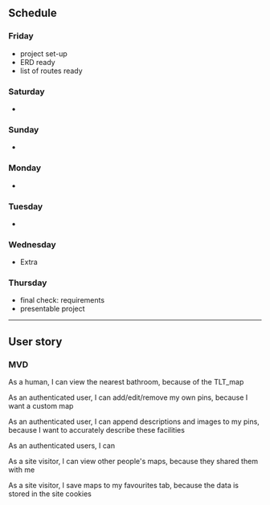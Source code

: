 ## Schedule

### Friday
  - project set-up
  - ERD ready 
  - list of routes ready

### Saturday
  - 

### Sunday
  - 

### Monday
  - 


### Tuesday
  - 

### Wednesday
  - Extra

### Thursday
  - final check: requirements
  - presentable project 

-------------------------------------------------------------------

## User story 

### MVD

As a human, I can view the nearest bathroom, because of the TLT_map

As an authenticated user, I can add/edit/remove my own pins, because I want a custom map

As an authenticated user, I can append descriptions and images to my pins, because I want to accurately describe these facilities

As an authenticated users, I can 

As a site visitor, I can view other people's maps, because they shared them with me

As a site visitor, I save maps to my favourites tab, because the data is stored in the site cookies

